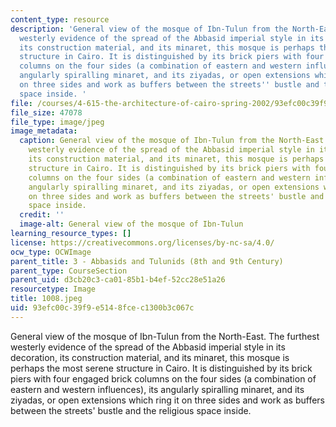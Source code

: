 ```yaml
---
content_type: resource
description: 'General view of the mosque of Ibn-Tulun from the North-East. The furthest
  westerly evidence of the spread of the Abbasid imperial style in its decoration,
  its construction material, and its minaret, this mosque is perhaps the most serene
  structure in Cairo. It is distinguished by its brick piers with four engaged brick
  columns on the four sides (a combination of eastern and western influences), its
  angularly spiralling minaret, and its ziyadas, or open extensions which ring it
  on three sides and work as buffers between the streets'' bustle and the religious
  space inside. '
file: /courses/4-615-the-architecture-of-cairo-spring-2002/93efc00c39f9e5148fcec1300b3c067c_1008.jpeg
file_size: 47078
file_type: image/jpeg
image_metadata:
  caption: General view of the mosque of Ibn-Tulun from the North-East. The furthest
    westerly evidence of the spread of the Abbasid imperial style in its decoration,
    its construction material, and its minaret, this mosque is perhaps the most serene
    structure in Cairo. It is distinguished by its brick piers with four engaged brick
    columns on the four sides (a combination of eastern and western influences), its
    angularly spiralling minaret, and its ziyadas, or open extensions which ring it
    on three sides and work as buffers between the streets' bustle and the religious
    space inside.
  credit: ''
  image-alt: General view of the mosque of Ibn-Tulun
learning_resource_types: []
license: https://creativecommons.org/licenses/by-nc-sa/4.0/
ocw_type: OCWImage
parent_title: 3 - Abbasids and Tulunids (8th and 9th Century)
parent_type: CourseSection
parent_uid: d3cb20c3-ca01-85b1-b4ef-52cc28e51a26
resourcetype: Image
title: 1008.jpeg
uid: 93efc00c-39f9-e514-8fce-c1300b3c067c
---
```

General view of the mosque of Ibn-Tulun from the North-East. The furthest westerly evidence of the spread of the Abbasid imperial style in its decoration, its construction material, and its minaret, this mosque is perhaps the most serene structure in Cairo. It is distinguished by its brick piers with four engaged brick columns on the four sides (a combination of eastern and western influences), its angularly spiralling minaret, and its ziyadas, or open extensions which ring it on three sides and work as buffers between the streets' bustle and the religious space inside. 